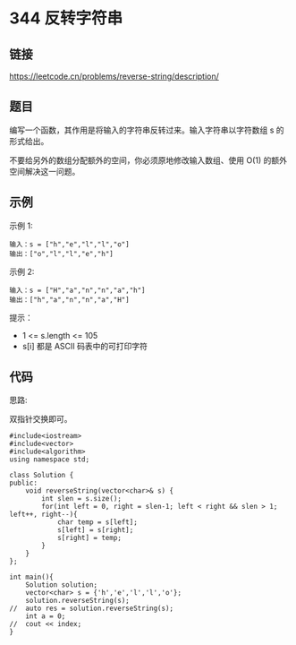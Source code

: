 # 344 反转字符串
## 链接
https://leetcode.cn/problems/reverse-string/description/

## 题目 
编写一个函数，其作用是将输入的字符串反转过来。输入字符串以字符数组 s 的形式给出。

不要给另外的数组分配额外的空间，你必须原地修改输入数组、使用 O(1) 的额外空间解决这一问题。

## 示例
示例 1:
```
输入：s = ["h","e","l","l","o"]
输出：["o","l","l","e","h"]
```
示例 2:
```
输入：s = ["H","a","n","n","a","h"]
输出：["h","a","n","n","a","H"]
```

提示：

- 1 <= s.length <= 105
- s[i] 都是 ASCII 码表中的可打印字符 

## 代码
思路:

双指针交换即可。
```
#include<iostream>
#include<vector>
#include<algorithm>
using namespace std;

class Solution {
public:
    void reverseString(vector<char>& s) {
		int slen = s.size();
		for(int left = 0, right = slen-1; left < right && slen > 1; left++, right--){
			char temp = s[left];
			s[left] = s[right];
			s[right] = temp;
		}
    }
};

int main(){
	Solution solution;
	vector<char> s = {'h','e','l','l','o'};
	solution.reverseString(s);
//	auto res = solution.reverseString(s);
	int a = 0;
//	cout << index;
}
```
